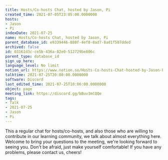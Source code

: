 ```yaml
---
title: Hosts/Co-hosts Chat, hosted by Jason, Pi
created_time: 2021-07-05T23:05:00.0000000
hosts:
- Jason
- Pi
indexDate: 2021-07-25
name: Hosts/Co-hosts Chat, hosted by Jason, Pi
parent_database_id: e9339446-880f-4ef0-8ad7-8ad1f507dded
archived: false
id: 03161d3c-ce5b-436a-82e0-512729be806c
parent_type: database_id
sign_up_here: 
language_level: No limit
notion_url: https://www.notion.so/Hosts-Co-hosts-Chat-hosted-by-Jason-Pi-03161d3cce5b436a82e0512729be806c
talktime: 2021-07-25T20:00:00.0000000
software: Discord
last_edited_time: 2021-07-25T10:06:00.0000000
object: page
meeting_link: https://discord.gg/bBuv3mCQQe
tags:
- Talk
- 2021-07-25
- Jason
- Pi
---
```







This a regular chat for hosts/co-hosts, and also those who are willing to contribute in our learning community, we talk about almost everything here. Welcome to bring your questions to the meeting, we're looking forward to seeing you. Don't be afraid, just make yourself comfortable!
If you have any problems, please contact us, cheers!




